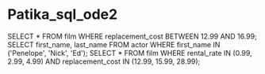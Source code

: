 # Patika_sql_ode2
SELECT * FROM film WHERE replacement_cost BETWEEN 12.99 AND 16.99;
SELECT first_name, last_name FROM actor WHERE first_name IN ('Penelope', 'Nick', 'Ed');
SELECT * FROM film WHERE rental_rate IN (0.99, 2.99, 4.99) AND replacement_cost IN (12.99, 15.99, 28.99);
